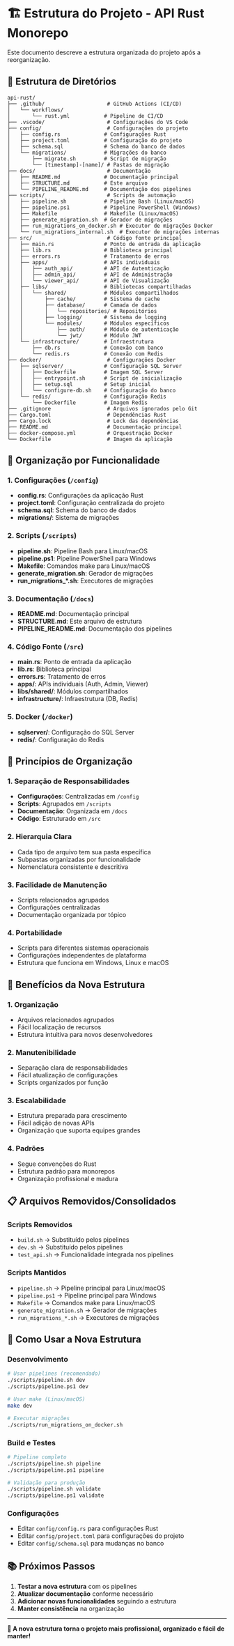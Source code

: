 # 🏗️ Estrutura do Projeto - API Rust Monorepo

Este documento descreve a estrutura organizada do projeto após a reorganização.

## 📁 **Estrutura de Diretórios**

```
api-rust/
├── .github/                    # GitHub Actions (CI/CD)
│   └── workflows/
│       └── rust.yml           # Pipeline de CI/CD
├── .vscode/                    # Configurações do VS Code
├── config/                     # Configurações do projeto
│   ├── config.rs              # Configurações Rust
│   ├── project.toml           # Configuração do projeto
│   ├── schema.sql             # Schema do banco de dados
│   └── migrations/            # Migrações do banco
│       ├── migrate.sh         # Script de migração
│       └── [timestamp]-[name]/ # Pastas de migração
├── docs/                       # Documentação
│   ├── README.md              # Documentação principal
│   ├── STRUCTURE.md           # Este arquivo
│   └── PIPELINE_README.md     # Documentação dos pipelines
├── scripts/                    # Scripts de automação
│   ├── pipeline.sh            # Pipeline Bash (Linux/macOS)
│   ├── pipeline.ps1           # Pipeline PowerShell (Windows)
│   ├── Makefile               # Makefile (Linux/macOS)
│   ├── generate_migration.sh  # Gerador de migrações
│   ├── run_migrations_on_docker.sh # Executor de migrações Docker
│   └── run_migrations_internal.sh  # Executor de migrações internas
├── src/                        # Código fonte principal
│   ├── main.rs                # Ponto de entrada da aplicação
│   ├── lib.rs                 # Biblioteca principal
│   ├── errors.rs              # Tratamento de erros
│   ├── apps/                  # APIs individuais
│   │   ├── auth_api/          # API de Autenticação
│   │   ├── admin_api/         # API de Administração
│   │   └── viewer_api/        # API de Visualização
│   ├── libs/                  # Bibliotecas compartilhadas
│   │   └── shared/            # Módulos compartilhados
│   │       ├── cache/         # Sistema de cache
│   │       ├── database/      # Camada de dados
│   │       │   └── repositories/ # Repositórios
│   │       ├── logging/       # Sistema de logging
│   │       └── modules/       # Módulos específicos
│   │           ├── auth/      # Módulo de autenticação
│   │           └── jwt/       # Módulo JWT
│   └── infrastructure/        # Infraestrutura
│       ├── db.rs              # Conexão com banco
│       └── redis.rs           # Conexão com Redis
├── docker/                     # Configurações Docker
│   ├── sqlserver/             # Configuração SQL Server
│   │   ├── Dockerfile         # Imagem SQL Server
│   │   ├── entrypoint.sh      # Script de inicialização
│   │   ├── setup.sql          # Setup inicial
│   │   └── configure-db.sh    # Configuração do banco
│   └── redis/                 # Configuração Redis
│       └── Dockerfile         # Imagem Redis
├── .gitignore                  # Arquivos ignorados pelo Git
├── Cargo.toml                  # Dependências Rust
├── Cargo.lock                  # Lock das dependências
├── README.md                   # Documentação principal
├── docker-compose.yml          # Orquestração Docker
└── Dockerfile                  # Imagem da aplicação
```

## 🔄 **Organização por Funcionalidade**

### **1. Configurações (`/config`)**
- **config.rs**: Configurações da aplicação Rust
- **project.toml**: Configuração centralizada do projeto
- **schema.sql**: Schema do banco de dados
- **migrations/**: Sistema de migrações

### **2. Scripts (`/scripts`)**
- **pipeline.sh**: Pipeline Bash para Linux/macOS
- **pipeline.ps1**: Pipeline PowerShell para Windows
- **Makefile**: Comandos make para Linux/macOS
- **generate_migration.sh**: Gerador de migrações
- **run_migrations_*.sh**: Executores de migrações

### **3. Documentação (`/docs`)**
- **README.md**: Documentação principal
- **STRUCTURE.md**: Este arquivo de estrutura
- **PIPELINE_README.md**: Documentação dos pipelines

### **4. Código Fonte (`/src`)**
- **main.rs**: Ponto de entrada da aplicação
- **lib.rs**: Biblioteca principal
- **errors.rs**: Tratamento de erros
- **apps/**: APIs individuais (Auth, Admin, Viewer)
- **libs/shared/**: Módulos compartilhados
- **infrastructure/**: Infraestrutura (DB, Redis)

### **5. Docker (`/docker`)**
- **sqlserver/**: Configuração do SQL Server
- **redis/**: Configuração do Redis

## 🎯 **Princípios de Organização**

### **1. Separação de Responsabilidades**
- **Configurações**: Centralizadas em `/config`
- **Scripts**: Agrupados em `/scripts`
- **Documentação**: Organizada em `/docs`
- **Código**: Estruturado em `/src`

### **2. Hierarquia Clara**
- Cada tipo de arquivo tem sua pasta específica
- Subpastas organizadas por funcionalidade
- Nomenclatura consistente e descritiva

### **3. Facilidade de Manutenção**
- Scripts relacionados agrupados
- Configurações centralizadas
- Documentação organizada por tópico

### **4. Portabilidade**
- Scripts para diferentes sistemas operacionais
- Configurações independentes de plataforma
- Estrutura que funciona em Windows, Linux e macOS

## 🚀 **Benefícios da Nova Estrutura**

### **1. Organização**
- Arquivos relacionados agrupados
- Fácil localização de recursos
- Estrutura intuitiva para novos desenvolvedores

### **2. Manutenibilidade**
- Separação clara de responsabilidades
- Fácil atualização de configurações
- Scripts organizados por função

### **3. Escalabilidade**
- Estrutura preparada para crescimento
- Fácil adição de novas APIs
- Organização que suporta equipes grandes

### **4. Padrões**
- Segue convenções do Rust
- Estrutura padrão para monorepos
- Organização profissional e madura

## 📋 **Arquivos Removidos/Consolidados**

### **Scripts Removidos**
- `build.sh` → Substituído pelos pipelines
- `dev.sh` → Substituído pelos pipelines
- `test_api.sh` → Funcionalidade integrada nos pipelines

### **Scripts Mantidos**
- `pipeline.sh` → Pipeline principal para Linux/macOS
- `pipeline.ps1` → Pipeline principal para Windows
- `Makefile` → Comandos make para Linux/macOS
- `generate_migration.sh` → Gerador de migrações
- `run_migrations_*.sh` → Executores de migrações

## 🔧 **Como Usar a Nova Estrutura**

### **Desenvolvimento**
```bash
# Usar pipelines (recomendado)
./scripts/pipeline.sh dev
./scripts/pipeline.ps1 dev

# Usar make (Linux/macOS)
make dev

# Executar migrações
./scripts/run_migrations_on_docker.sh
```

### **Build e Testes**
```bash
# Pipeline completo
./scripts/pipeline.sh pipeline
./scripts/pipeline.ps1 pipeline

# Validação para produção
./scripts/pipeline.sh validate
./scripts/pipeline.ps1 validate
```

### **Configurações**
- Editar `config/config.rs` para configurações Rust
- Editar `config/project.toml` para configurações do projeto
- Editar `config/schema.sql` para mudanças no banco

## 📚 **Próximos Passos**

1. **Testar a nova estrutura** com os pipelines
2. **Atualizar documentação** conforme necessário
3. **Adicionar novas funcionalidades** seguindo a estrutura
4. **Manter consistência** na organização

---

**🎯 A nova estrutura torna o projeto mais profissional, organizado e fácil de manter!**

